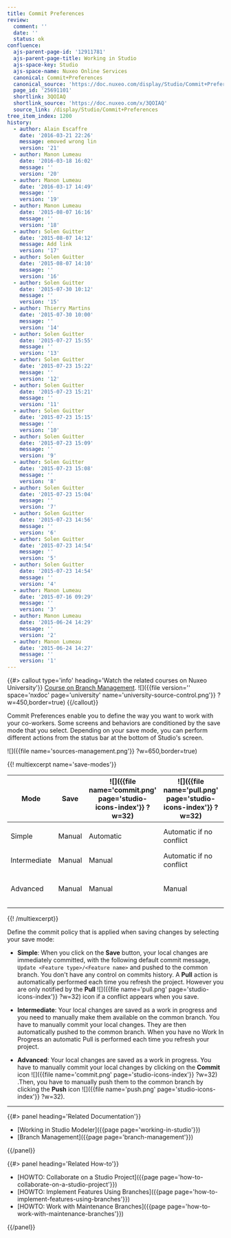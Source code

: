 ```yaml
---
title: Commit Preferences
review:
  comment: ''
  date: ''
  status: ok
confluence:
  ajs-parent-page-id: '12911781'
  ajs-parent-page-title: Working in Studio
  ajs-space-key: Studio
  ajs-space-name: Nuxeo Online Services
  canonical: Commit+Preferences
  canonical_source: 'https://doc.nuxeo.com/display/Studio/Commit+Preferences'
  page_id: '25691101'
  shortlink: 3QOIAQ
  shortlink_source: 'https://doc.nuxeo.com/x/3QOIAQ'
  source_link: /display/Studio/Commit+Preferences
tree_item_index: 1200
history:
  - author: Alain Escaffre
    date: '2016-03-21 22:26'
    message: emoved wrong lin
    version: '21'
  - author: Manon Lumeau
    date: '2016-03-18 16:02'
    message: ''
    version: '20'
  - author: Manon Lumeau
    date: '2016-03-17 14:49'
    message: ''
    version: '19'
  - author: Manon Lumeau
    date: '2015-08-07 16:16'
    message: ''
    version: '18'
  - author: Solen Guitter
    date: '2015-08-07 14:12'
    message: Add link
    version: '17'
  - author: Solen Guitter
    date: '2015-08-07 14:10'
    message: ''
    version: '16'
  - author: Solen Guitter
    date: '2015-07-30 10:12'
    message: ''
    version: '15'
  - author: Thierry Martins
    date: '2015-07-30 10:00'
    message: ''
    version: '14'
  - author: Solen Guitter
    date: '2015-07-27 15:55'
    message: ''
    version: '13'
  - author: Solen Guitter
    date: '2015-07-23 15:22'
    message: ''
    version: '12'
  - author: Solen Guitter
    date: '2015-07-23 15:21'
    message: ''
    version: '11'
  - author: Solen Guitter
    date: '2015-07-23 15:15'
    message: ''
    version: '10'
  - author: Solen Guitter
    date: '2015-07-23 15:09'
    message: ''
    version: '9'
  - author: Solen Guitter
    date: '2015-07-23 15:08'
    message: ''
    version: '8'
  - author: Solen Guitter
    date: '2015-07-23 15:04'
    message: ''
    version: '7'
  - author: Solen Guitter
    date: '2015-07-23 14:56'
    message: ''
    version: '6'
  - author: Solen Guitter
    date: '2015-07-23 14:54'
    message: ''
    version: '5'
  - author: Solen Guitter
    date: '2015-07-23 14:54'
    message: ''
    version: '4'
  - author: Manon Lumeau
    date: '2015-07-16 09:29'
    message: ''
    version: '3'
  - author: Manon Lumeau
    date: '2015-06-24 14:29'
    message: ''
    version: '2'
  - author: Manon Lumeau
    date: '2015-06-24 14:27'
    message: ''
    version: '1'
---
```


{{#> callout type='info' heading='Watch the related courses on Nuxeo University'}}
[Course on Branch Management](https://university.hyland.com/courses/e4012).
![]({{file version='' space='nxdoc' page='university' name='university-source-control.png'}} ?w=450,border=true)
{{/callout}}

Commit Preferences enable you to define the way you want to work with your co-workers. Some screens and behaviors are conditioned by the save mode that you select. Depending on your save mode, you can perform different actions from the status bar at the bottom of Studio's screen.

![]({{file name='sources-management.png'}} ?w=650,border=true)

{{! multiexcerpt name='save-modes'}}

| Mode         | Save   | ![]({{file name='commit.png' page='studio-icons-index'}} ?w=32) | ![]({{file name='pull.png' page='studio-icons-index'}} ?w=32) | ![]({{file name='push.png' page='studio-icons-index'}} ?w=32) | Recommended for                                    |
| ------------ | ------ | --------------------------------------------------------------- | ------------------------------------------------------------- | ------------------------------------------------------------- | -------------------------------------------------- |
| Simple       | Manual | Automatic                                                       | Automatic if no conflict                                      | Automatic                                                     | Testing or single development                      |
| Intermediate | Manual | Manual                                                          | Automatic if no conflict                                      | Automatic                                                     | Developers                                         |
| Advanced     | Manual | Manual                                                          | Manual                                                        | Manual                                                        | Developers familiar with revision control concepts |

{{! /multiexcerpt}}

Define the commit policy that is applied when saving changes by selecting your save mode:

- **Simple**: When you click on the **Save** button, your local changes are immediately committed, with the following default commit message, `Update <Feature type>/<Feature name>` and pushed to the common branch. You don't have any control on commits history. A **Pull** action is automatically performed each time you refresh the project. However you are only notified by the **Pull** ![]({{file name='pull.png' page='studio-icons-index'}} ?w=32) icon if a conflict appears when you save.

- **Intermediate**: Your local changes are saved as a work in progress and you need to manually make them available on the common branch. You have to manually commit your local changes. They are then automatically pushed to the common branch. When you have no Work In Progress an automatic Pull is performed each time you refresh your project.

- **Advanced**: Your local changes are saved as a work in progress. You have to manually commit your local changes by clicking on the **Commit** icon ![]({{file name='commit.png' page='studio-icons-index'}} ?w=32) .Then, you have to manually push them to the common branch by clicking the **Push** icon ![]({{file name='push.png' page='studio-icons-index'}} ?w=32).

* * *

<div class="row" data-equalizer data-equalize-on="medium"><div class="column medium-6">{{#> panel heading='Related Documentation'}}

- [Working in Studio Modeler]({{page page='working-in-studio'}})
- [Branch Management]({{page page='branch-management'}})

{{/panel}}</div><div class="column medium-6">{{#> panel heading='Related How-to'}}

- [HOWTO: Collaborate on a Studio Project]({{page page='how-to-collaborate-on-a-studio-project'}})
- [HOWTO: Implement Features Using Branches]({{page page='how-to-implement-features-using-branches'}})
- [HOWTO: Work with Maintenance Branches]({{page page='how-to-work-with-maintenance-branches'}})

{{/panel}}</div></div>
